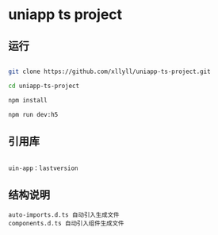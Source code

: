 # uniapp ts project

## 运行
~~~bash

git clone https://github.com/xllyll/uniapp-ts-project.git

cd uniapp-ts-project

npm install

npm run dev:h5

~~~

## 引用库

~~~

uin-app：lastversion

~~~

## 结构说明
~~~
auto-imports.d.ts 自动引入生成文件
components.d.ts 自动引入组件生成文件
~~~
